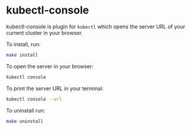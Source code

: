 # kubectl-console

kubectl-console is plugin for `kubectl` which opens the server URL of your current cluster in your browser.

To install, run:

```sh
make install
```

To open the server in your browser:

```sh
kubectl console
```

To print the server URL in your terminal:

```sh
kubectl console --url
```

To uninstall run:

```sh
make uninstall
```
